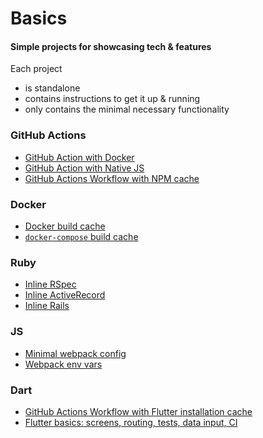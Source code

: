 # Basics

#### Simple projects for showcasing tech & features

Each project
- is standalone
- contains instructions to get it up & running
- only contains the minimal necessary functionality

### GitHub Actions
- [GitHub Action with Docker](github-actions-docker)
- [GitHub Action with Native JS](github-actions-js)
- [GitHub Actions Workflow with NPM cache](github-workflow-npm-cache)

### Docker
- [Docker build cache](docker-build-cache)
- [`docker-compose` build cache](docker-compose-build-cache)

### Ruby
- [Inline RSpec](inline-rspec)
- [Inline ActiveRecord](inline-activerecord)
- [Inline Rails](inline-rails)

### JS
- [Minimal webpack config](webpack-min)
- [Webpack env vars](webpack-env-vars)

### Dart
- [GitHub Actions Workflow with Flutter installation cache](flutter-install-cache)
- [Flutter basics: screens, routing, tests, data input, CI](flutter-basics)
